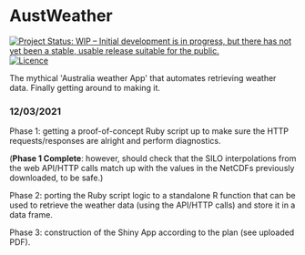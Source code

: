 # AustWeather
<!-- badges: start -->
[![Project Status: WIP – Initial development is in progress, but there has not yet been a stable, usable release suitable for the public.](https://www.repostatus.org/badges/latest/wip.svg)](https://www.repostatus.org/#wip)
[![Licence](https://img.shields.io/github/license/mashape/apistatus.svg)](http://choosealicense.com/licenses/mit/)
<!-- badges: end -->

The mythical 'Australia weather App' that automates retrieving weather data. Finally getting around to making it.

### 12/03/2021
Phase 1: getting a proof-of-concept Ruby script up to make sure the HTTP requests/responses are alright and perform diagnostics.

(**Phase 1 Complete**: however, should check that the SILO interpolations from the web API/HTTP calls match up with the values in the NetCDFs previously downloaded, to be safe.)

Phase 2: porting the Ruby script logic to a standalone R function that can be used to retrieve the weather data (using the API/HTTP calls) and store it in a data frame.

Phase 3: construction of the Shiny App according to the plan (see uploaded PDF).
